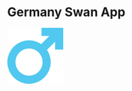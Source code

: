 # Germany Swan App

![alt text](https://github.com/yasuko8017/germany-swan/blob/main/images/male.png?raw=true)
